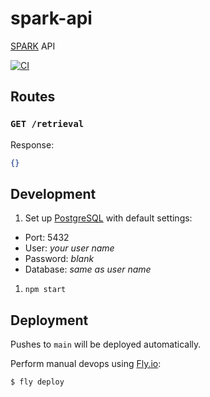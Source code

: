 # spark-api
[SPARK](https://github.com/filecoin-station/spark) API

[![CI](https://github.com/filecoin-station/spark-api/actions/workflows/ci.yml/badge.svg)](https://github.com/filecoin-station/spark-api/actions/workflows/ci.yml)

## Routes

### `GET /retrieval`

Response:

```json
{}
```

## Development

1. Set up [PostgreSQL](https://www.postgresql.org/) with default settings:
  - Port: 5432
  - User: _your user name_
  - Password: _blank_
  - Database: _same as user name_
1. `npm start`

## Deployment

Pushes to `main` will be deployed automatically.

Perform manual devops using [Fly.io](https://fly.io):

```bash
$ fly deploy
```